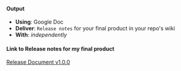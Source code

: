 #### Output
- **Using**: Google Doc
- **Deliver**: `Release notes` for your final product in your repo's wiki
- **With**: *independently*

#### Link to Release notes for my final product
[Release Document v1.0.0](https://drive.google.com/open?id=1nuLRuY5b4Smq929GsFLw24l8JYmXCBkmWt--Njj5SyI)